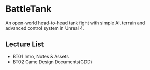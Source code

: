 # BattleTank
An open-world head-to-head tank fight with simple AI, terrain and advanced control system in Unreal 4.
## Lecture List
* BT01 Intro, Notes & Assets
* BT02 Game Design Documents(GDD)
